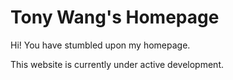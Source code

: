 # Tony Wang's Homepage
Hi! You have stumbled upon my homepage. 

This website is currently under active development. 


